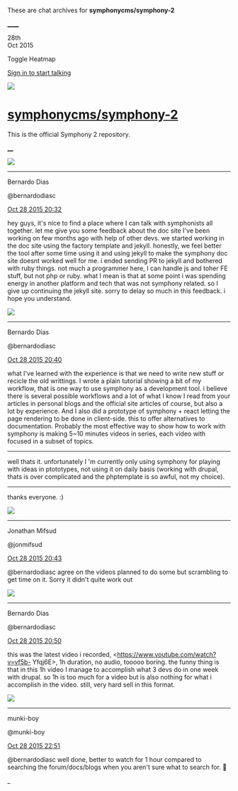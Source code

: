 These are chat archives for **symphonycms/symphony-2**

[__](/symphonycms/symphony-2/archives/2015/10/29)[__](/symphonycms/symphony-2/archives/2015/10/27)

28th  
Oct 2015

Toggle Heatmap

[Sign in to start talking](/login?action=login&button=archive-login)

![](https://avatars-02.gitter.im/group/iv/3/57542c45c43b8c601977197e?s=48)

#  [symphonycms/symphony-2](/symphonycms/symphony-2)

This is the official Symphony 2 repository.

[ __](/orgs/symphonycms/rooms "More symphonycms rooms")

![](https://avatars1.githubusercontent.com/u/131859?v=3&s=30)

____

Bernardo Dias

@bernardodiasc

[Oct 28 2015
20:32](https://gitter.im/symphonycms/symphony-2?at=563130d1fee0347118af0aa4)

hey guys, it's nice to find a place where I can talk with symphonists all
together. let me give you some feedback about the doc site I've been working
on few months ago with help of other devs. we started working in the doc site
using the factory template and jekyll. honestly, we feel better the tool after
some time using it and using jekyll to make the symphony doc site doesnt
worked well for me. i ended sending PR to jekyll and bothered with ruby
things. not much a programmer here, I can handle js and toher FE stuff, but
not php or ruby. what I mean is that at some point i was spending energy in
another platform and tech that was not symphony related. so I give up
continuing the jekyll site. sorry to delay so much in this feedback. i hope
you understand.

![](https://avatars1.githubusercontent.com/u/131859?v=3&s=30)

____

Bernardo Dias

@bernardodiasc

[Oct 28 2015
20:40](https://gitter.im/symphonycms/symphony-2?at=563132a96afab45a2ce6342d)

what I've learned with the experience is that we need to write new stuff or
recicle the old writtings. I wrote a plain tutorial showing a bit of my
workflow, that is one way to use symphony as a development tool. i believe
there is several possible workflows and a lot of what I know I read from your
articles in personal blogs and the official site articles of course, but also
a lot by experience. And I also did a prototype of symphony + react letting
the page rendering to be done in client-side. this to offer alternatives to
documentation. Probably the most effective way to show how to work with
symphony is making 5~10 minutes videos in series, each video with focused in a
subset of topics.

____

well thats it. unfortunately I 'm currently only using symphony for playing
with ideas in ptototypes, not using it on daily basis (working with drupal,
thats is over complicated and the phptemplate is so awful, not my choice).

____

thanks everyone. :)

![](https://avatars1.githubusercontent.com/u/859775?v=3&s=30)

____

Jonathan Mifsud

@jonmifsud

[Oct 28 2015
20:43](https://gitter.im/symphonycms/symphony-2?at=563133636afab45a2ce63470)

@bernardodiasc agree on the videos planned to do some but scrambling to get
time on it. Sorry it didn't quite work out

![](https://avatars1.githubusercontent.com/u/131859?v=3&s=30)

____

Bernardo Dias

@bernardodiasc

[Oct 28 2015
20:50](https://gitter.im/symphonycms/symphony-2?at=5631351db1bb53dd7572501b)

this was the latest video i recorded, <https://www.youtube.com/watch?v=vf5b-
Yfqj6E>, 1h duration, no audio, tooooo boring. the funny thing is that in this
1h video I manage to accomplish what 3 devs do in one week with drupal. so 1h
is too much for a video but is also nothing for what i accomplish in the
video. still, very hard sell in this format.

![](https://avatars1.githubusercontent.com/u/4517581?v=3&s=30)

____

munki-boy

@munki-boy

[Oct 28 2015
22:51](https://gitter.im/symphonycms/symphony-2?at=56315170e16589782d9322cd)

@bernardodiasc well done, better to watch for 1 hour compared to searching the
forum/docs/blogs when you aren't sure what to search for. :clap:

_

